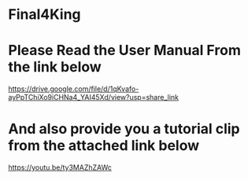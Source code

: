 # Final4King

# Please Read the User Manual From the link below
https://drive.google.com/file/d/1qKvafo-ayPpTChiXo9iCHNa4_YAI45Xd/view?usp=share_link

# And also provide you a tutorial clip from the attached link below
https://youtu.be/ty3MAZhZAWc
